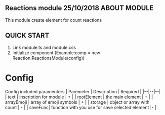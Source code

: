 ﻿Reactions module 25/10/2018
ABOUT MODULE
------------
This module create element for count reactions

QUICK START
------
1. Link module.ts and module.css
2. Initialize component (Example:comp = new Reaction.ReactionsModule(config))

# Config
Config included paramenters
| Paremeter | Description  |  Required   |
|--|--|--|
| text | inscription for module |  + |
| rootElement | the main element |  + |
| arrayEmoji | array of emoji symbols | +  |
| storage | object or array with count  | - |
| saveFunc| function with you use for save selected element |-  |

